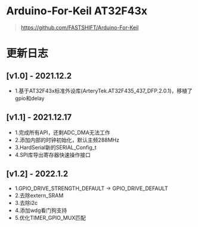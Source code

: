 # Arduino-For-Keil AT32F43x
> https://github.com/FASTSHIFT/Arduino-For-Keil

# 更新日志
## [v1.0] - 2021.12.2
* 1.基于AT32F43x标准外设库(ArteryTek.AT32F435_437_DFP.2.0.1)，移植了gpio和delay

## [v1.1] - 2021.12.17
* 1.完成所有API，还剩ADC_DMA无法工作
* 2.添加内部的时钟初始化，默认主频288MHz
* 3.HardSerial新的SERIAL_Config_t
* 4.SPI库导出寄存器快速操作接口

## [v1.2] - 2022.1.2
* 1.GPIO_DRIVE_STRENGTH_DEFAULT -> GPIO_DRIVE_DEFAULT
* 2.去除extern_SRAM
* 3.去除i2c
* 4.添加wdg看门狗支持
* 5.优化TIMER_GPIO_MUX匹配

